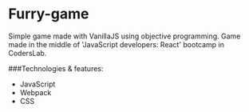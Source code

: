 # Furry-game

Simple game made with VanillaJS using objective programming. Game made in the middle of 'JavaScript developers: React' bootcamp in CodersLab.

###Technologies & features:
* JavaScript
* Webpack
* CSS
